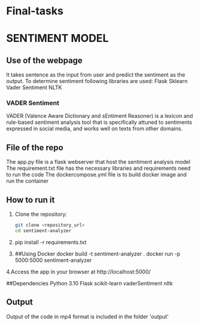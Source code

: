 # Final-tasks
# **SENTIMENT MODEL**

## Use of the webpage
It takes sentence as the input from user and predict the sentiment as the output. To determine sentiment following libraries are used:
Flask
Sklearn
Vader Sentiment
NLTK

### VADER Sentiment
VADER (Valence Aware Dictionary and sEntiment Reasoner) is a lexicon and rule-based sentiment analysis tool that is specifically attuned to sentiments expressed in social media, and works well on texts from other domains.

## File of the repo
The app.py file is a flask webserver that host the sentiment analysis model 
The requirement.txt file has the necessary libraries and requirements need to run the code
The dockercompose.yml file is to build docker image and run the container

## How to run it
1. Clone the repository:

   ```bash
   git clone <repository_url>
   cd sentiment-analyzer

2. pip install -r requirements.txt

3. ##Using Docker
   docker build -t sentiment-analyzer .
   docker run -p 5000:5000 sentiment-analyzer

4.Access the app in your browser at http://localhost:5000/

##Dependencies
Python 3.10
Flask
scikit-learn
vaderSentiment
nltk




## Output
Output of the code in mp4 format is included in the folder 'output'
